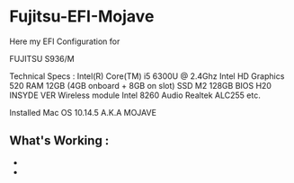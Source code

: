 # Fujitsu-EFI-Mojave
Here my EFI Configuration for

FUJITSU S936/M

Technical Specs :
Intel(R) Core(TM) i5 6300U @ 2.4Ghz
Intel HD Graphics 520
RAM 12GB (4GB onboard + 8GB on slot)
SSD M2 128GB
BIOS H20 INSYDE VER
Wireless module Intel 8260
Audio Realtek ALC255
etc.

Installed Mac OS 10.14.5 A.K.A MOJAVE 

What's Working :
-
-
-
